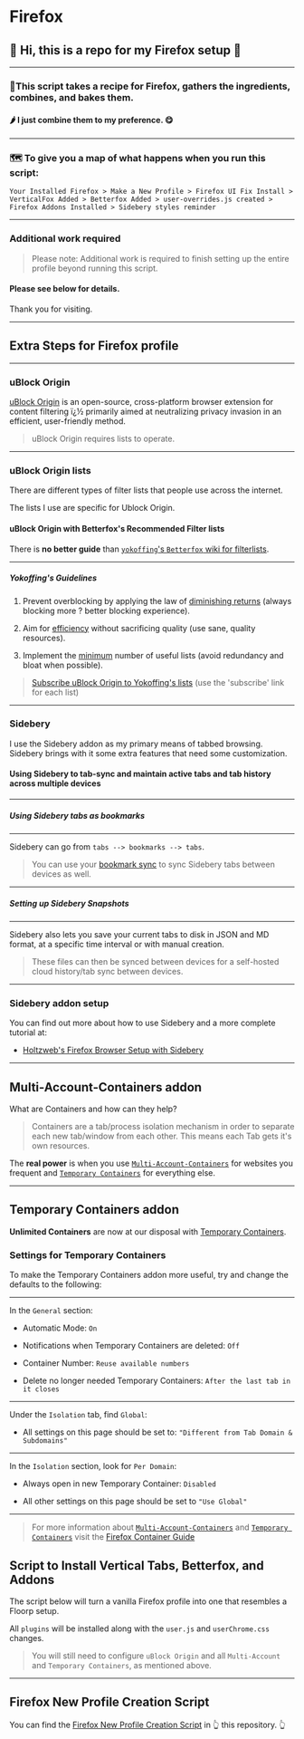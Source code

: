 # Firefox
## 👋 Hi, this is a repo for my Firefox setup 🦊

* * *

### 🥧This script takes a recipe for Firefox, gathers the ingredients, combines, and bakes them.

#### 🌶 I just combine them to my preference. 😋

* * *

### 🗺 To give you a map of what happens when you run this script: 

```
Your Installed Firefox > Make a New Profile > Firefox UI Fix Install > VerticalFox Added > Betterfox Added > user-overrides.js created > Firefox Addons Installed > Sidebery styles reminder
```


* * * 

### Additional work required

> Please note: Additional work is required to finish setting up the entire profile beyond running this script.


#### Please see below for details.

Thank you for visiting.


* * *

## Extra Steps for Firefox profile

* * *


### uBlock Origin


[uBlock Origin](https://ublockorigin.com/) is an open-source, cross-platform browser extension for content filtering ï¿½ primarily aimed at neutralizing privacy invasion in an efficient, user-friendly method.

> uBlock Origin requires lists to operate.


* * *

### uBlock Origin lists

There are different types of filter lists that people use across the internet.

The lists I use are specific for Ublock Origin.


#### uBlock Origin with Betterfox's Recommended Filter lists

There is **no better guide** than [`yokoffing`'s `Betterfox` wiki for filterlists](https://github.com/yokoffing/filterlists).


* * *

##### Yokoffing's Guidelines

1) Prevent overblocking by applying the law of [diminishing returns](https://web.archive.org/web/20230719033252/https://pmctraining.com/site/wp-content/uploads/2018/04/Law-of-Diminishing-Returns-CHART.png) (always blocking more ? better blocking experience).

2) Aim for [efficiency](https://brave.com/the-mounting-cost-of-stale-ad-blocking-rules/) without sacrificing quality (use sane, quality resources).

3) Implement the [minimum](https://reddit.com/r/uBlockOrigin/wiki/index#wiki_which_filter_lists_should_i_select.3F) number of useful lists (avoid redundancy and bloat when possible).

> [Subscribe uBlock Origin to Yokoffing's lists](https://github.com/yokoffing/filterlists?tab=readme-ov-file#privacy) (use the 'subscribe' link for each list) 


* * * 

### Sidebery

I use the Sidebery addon as my primary means of tabbed browsing. Sidebery brings with it some extra features that need some customization. 


#### Using Sidebery to tab-sync and maintain active tabs and tab history across multiple devices



* * * 

##### Using Sidebery tabs as bookmarks

* * * 

Sidebery can go from `tabs --> bookmarks --> tabs`.

> You can use your [bookmark sync](https://floccus.org/) to sync Sidebery tabs between devices as well.



* * * 

##### Setting up Sidebery Snapshots

* * * 

Sidebery also lets you save your current tabs to disk in JSON and MD format, at a specific time interval or with manual creation. 

> These files can then be synced between devices for a self-hosted cloud history/tab sync between devices.


* * *

### Sidebery addon setup 

You can find out more about how to use Sidebery and a more complete tutorial at: 

- [Holtzweb's Firefox Browser Setup with Sidebery](https://blog.holtzweb.com/posts/browsers-firefox-floorp-sidebery-setup/)




* * *

## Multi-Account-Containers addon

What are Containers and how can they help?

> Containers are a tab/process isolation mechanism in order to separate each new tab/window from each other.
> This means each Tab gets it's own resources.

The **real power** is when you use [`Multi-Account-Containers`](https://addons.mozilla.org/en-GB/firefox/addon/multi-account-containers) for websites you frequent and [`Temporary Containers`](https://addons.mozilla.org/en-US/firefox/addon/temporary-containers/) for everything else.


* * * 

## Temporary Containers addon

**Unlimited Containers** are now at our disposal with [Temporary Containers](https://addons.mozilla.org/en-US/firefox/addon/temporary-containers/).



### Settings for Temporary Containers

To make the Temporary Containers addon more useful, try and change the defaults to the following:


* * *

In the `General` section:

- Automatic Mode: `On`

- Notifications when Temporary Containers are deleted: `Off`

- Container Number: `Reuse available numbers`

- Delete no longer needed Temporary Containers: `After the last tab in it closes`


* * *

Under the `Isolation` tab, find `Global`:

- All settings on this page should be set to: `"Different from Tab Domain & Subdomains"`

* * *

In the `Isolation` section, look for `Per Domain`:

- Always open in new Temporary Container: `Disabled`

- All other settings on this page should be set to `"Use Global"`


* * *

> For more information about [`Multi-Account-Containers`](https://addons.mozilla.org/en-GB/firefox/addon/multi-account-containers) and [`Temporary Containers`](https://addons.mozilla.org/en-US/firefox/addon/temporary-containers/) visit the [Firefox Container Guide](https://chefkochblog.wordpress.com/2018/04/03/firefox-container-guide/)




## Script to Install Vertical Tabs, Betterfox, and Addons

The script below will turn a vanilla Firefox profile into one that resembles a Floorp setup.

All `plugins` will be installed along with the `user.js` and `userChrome.css` changes.

> You will still need to configure `uBlock Origin` and all `Multi-Account` and `Temporary Containers`, as mentioned above.



* * * 

## Firefox New Profile Creation Script

You can find the [Firefox New Profile Creation Script](https://raw.githubusercontent.com/MarcusHoltz/Firefox/main/ffNewProfile.sh) in 👆 this repository. 👆
